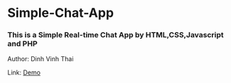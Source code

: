 # Simple-Chat-App
<h3>This is a Simple Real-time Chat App by HTML,CSS,Javascript and PHP</h3>
<p>Author: Dinh Vinh Thai </p>
<p>Link: <a href="http://simple-chat-app.000webhostapp.com/">Demo</a></p>
